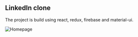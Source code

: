 ## LinkedIn clone

The project is build using react, redux, firebase and material-ui.

![Homepage](https://user-images.githubusercontent.com/68290895/126752640-e7fc6e34-1361-48cc-9222-8bdcdfa52865.png)
